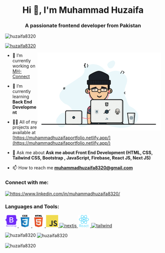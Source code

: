 <h1 align="center">Hi 👋, I'm Muhammad Huzaifa</h1>
<h3 align="center">A passionate frontend developer from Pakistan</h3>

<p align="left"> <img src="https://komarev.com/ghpvc/?username=huzaifa8320&label=Profile%20views&color=0e75b6&style=flat" alt="huzaifa8320" /> </p>

<p align="left"> <a href="https://github.com/ryo-ma/github-profile-trophy"><img src="https://github-profile-trophy.vercel.app/?username=huzaifa8320" alt="huzaifa8320" /></a> </p>
<img align="right" alt="huzaifa8320" width="400" src="./img/Image.gif"</a>

- 🔭 I’m currently working on [MH-Connect](https://mh-connect.vercel.app/)

- 🌱 I’m currently learning **Back End Development**

- 👨‍💻 All of my projects are available at [https://muhammadhuzaifaportfolio.netlify.app/](https://muhammadhuzaifaportfolio.netlify.app/)

- 💬 Ask me about **Ask me about Front End Development (HTML, CSS, Tailwind CSS, Bootstrap , JavaScript, Firebase, React JS, Next JS)**

- 📫 How to reach me **muhammadhuzaifa8320@gmail.com**

<h3 align="left">Connect with me:</h3>
<p align="left">
<a href="https://linkedin.com/in/muhammadhuzaifa8320" target="blank"><img align="center" src="https://raw.githubusercontent.com/rahuldkjain/github-profile-readme-generator/master/src/images/icons/Social/linked-in-alt.svg" alt="https://www.linkedin.com/in/muhammadhuzaifa8320/" height="30" width="40" /></a>
</p>

<h3 align="left">Languages and Tools:</h3>
<p align="left"> <a href="https://getbootstrap.com" target="_blank" rel="noreferrer"> <img src="https://raw.githubusercontent.com/devicons/devicon/master/icons/bootstrap/bootstrap-plain-wordmark.svg" alt="bootstrap" width="40" height="40"/> </a> <a href="https://www.w3schools.com/css/" target="_blank" rel="noreferrer"> <img src="https://raw.githubusercontent.com/devicons/devicon/master/icons/css3/css3-original-wordmark.svg" alt="css3" width="40" height="40"/> </a> <a href="https://www.w3.org/html/" target="_blank" rel="noreferrer"> <img src="https://raw.githubusercontent.com/devicons/devicon/master/icons/html5/html5-original-wordmark.svg" alt="html5" width="40" height="40"/> </a> <a href="https://developer.mozilla.org/en-US/docs/Web/JavaScript" target="_blank" rel="noreferrer"> <img src="https://raw.githubusercontent.com/devicons/devicon/master/icons/javascript/javascript-original.svg" alt="javascript" width="40" height="40"/> </a> <a href="https://nextjs.org/" target="_blank" rel="noreferrer"> <img src="https://cdn.worldvectorlogo.com/logos/nextjs-2.svg" alt="nextjs" width="40" height="40"/> </a> <a href="https://reactjs.org/" target="_blank" rel="noreferrer"> <img src="https://raw.githubusercontent.com/devicons/devicon/master/icons/react/react-original-wordmark.svg" alt="react" width="40" height="40"/> </a> <a href="https://tailwindcss.com/" target="_blank" rel="noreferrer"> <img src="https://www.vectorlogo.zone/logos/tailwindcss/tailwindcss-icon.svg" alt="tailwind" width="40" height="40"/> </a> </p>

<p><img align="left" src="https://github-readme-stats.vercel.app/api/top-langs?username=huzaifa8320&show_icons=true&locale=en&layout=compact" alt="huzaifa8320" /></p>

<p>&nbsp;<img align="center" src="https://github-readme-stats.vercel.app/api?username=huzaifa8320&show_icons=true&locale=en" alt="huzaifa8320" /></p>

<p><img align="center" src="https://github-readme-streak-stats.herokuapp.com/?user=huzaifa8320&" alt="huzaifa8320" /></p>
